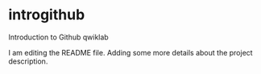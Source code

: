 # introgithub
Introduction to Github qwiklab

I am editing the README file. Adding some more details about the project description.
